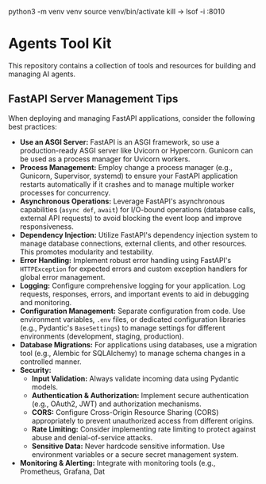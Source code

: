 python3 -m venv venv
source venv/bin/activate
 kill ->
 lsof -i :8010 
# Agents Tool Kit

This repository contains a collection of tools and resources for building and managing AI agents.

## FastAPI Server Management Tips

When deploying and managing FastAPI applications, consider the following best practices:

*   **Use an ASGI Server:** FastAPI is an ASGI framework, so use a production-ready ASGI server like Uvicorn or Hypercorn. Gunicorn can be used as a process manager for Uvicorn workers.
*   **Process Management:** Employ change a process manager (e.g., Gunicorn, Supervisor, systemd) to ensure your FastAPI application restarts automatically if it crashes and to manage multiple worker processes for concurrency.
*   **Asynchronous Operations:** Leverage FastAPI's asynchronous capabilities (`async def`, `await`) for I/O-bound operations (database calls, external API requests) to avoid blocking the event loop and improve responsiveness.
*   **Dependency Injection:** Utilize FastAPI's dependency injection system to manage database connections, external clients, and other resources. This promotes modularity and testability.
*   **Error Handling:** Implement robust error handling using FastAPI's `HTTPException` for expected errors and custom exception handlers for global error management.
*   **Logging:** Configure comprehensive logging for your application. Log requests, responses, errors, and important events to aid in debugging and monitoring.
*   **Configuration Management:** Separate configuration from code. Use environment variables, `.env` files, or dedicated configuration libraries (e.g., Pydantic's `BaseSettings`) to manage settings for different environments (development, staging, production).
*   **Database Migrations:** For applications using databases, use a migration tool (e.g., Alembic for SQLAlchemy) to manage schema changes in a controlled manner.
*   **Security:**
    *   **Input Validation:** Always validate incoming data using Pydantic models.
    *   **Authentication & Authorization:** Implement secure authentication (e.g., OAuth2, JWT) and authorization mechanisms.
    *   **CORS:** Configure Cross-Origin Resource Sharing (CORS) appropriately to prevent unauthorized access from different origins.
    *   **Rate Limiting:** Consider implementing rate limiting to protect against abuse and denial-of-service attacks.
    *   **Sensitive Data:** Never hardcode sensitive information. Use environment variables or a secure secret management system.
*   **Monitoring & Alerting:** Integrate with monitoring tools (e.g., Prometheus, Grafana, Dat